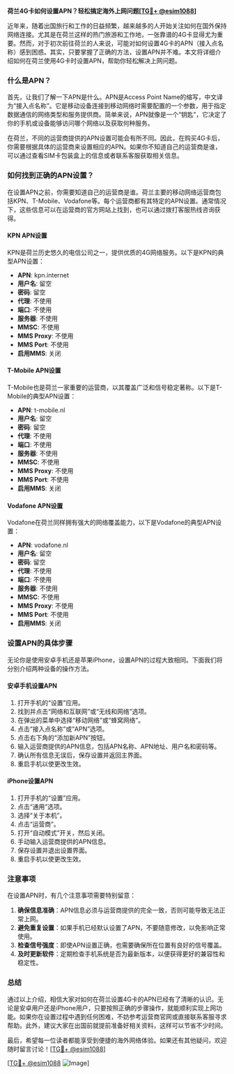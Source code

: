 **荷兰4G卡如何设置APN？轻松搞定海外上网问题[[TG💪+ @esim1088](https://t.me/s/esim1088)]**

近年来，随着出国旅行和工作的日益频繁，越来越多的人开始关注如何在国外保持网络连接。尤其是在荷兰这样的热门旅游和工作地，一张靠谱的4G卡显得尤为重要。然而，对于初次前往荷兰的人来说，可能对如何设置4G卡的APN（接入点名称）感到困惑。其实，只要掌握了正确的方法，设置APN并不难。本文将详细介绍如何在荷兰使用4G卡时设置APN，帮助你轻松解决上网问题。

### 什么是APN？

首先，让我们了解一下APN是什么。APN是Access Point Name的缩写，中文译为“接入点名称”。它是移动设备连接到移动网络时需要配置的一个参数，用于指定数据通信的网络类型和服务提供商。简单来说，APN就像是一个“钥匙”，它决定了你的手机或设备能够访问哪个网络以及获取何种服务。

在荷兰，不同的运营商提供的APN设置可能会有所不同。因此，在购买4G卡后，你需要根据具体的运营商来设置相应的APN。如果你不知道自己的运营商是谁，可以通过查看SIM卡包装盒上的信息或者联系客服获取相关信息。

### 如何找到正确的APN设置？

在设置APN之前，你需要知道自己的运营商是谁。荷兰主要的移动网络运营商包括KPN、T-Mobile、Vodafone等。每个运营商都有其特定的APN设置。通常情况下，这些信息可以在运营商的官方网站上找到，也可以通过拨打客服热线咨询获得。

#### KPN APN设置

KPN是荷兰历史悠久的电信公司之一，提供优质的4G网络服务。以下是KPN的典型APN设置：

- **APN**: kpn.internet
- **用户名**: 留空
- **密码**: 留空
- **代理**: 不使用
- **端口**: 不使用
- **服务器**: 不使用
- **MMSC**: 不使用
- **MMS Proxy**: 不使用
- **MMS Port**: 不使用
- **启用MMS**: 关闭

#### T-Mobile APN设置

T-Mobile也是荷兰一家重要的运营商，以其覆盖广泛和信号稳定著称。以下是T-Mobile的典型APN设置：

- **APN**: t-mobile.nl
- **用户名**: 留空
- **密码**: 留空
- **代理**: 不使用
- **端口**: 不使用
- **服务器**: 不使用
- **MMSC**: 不使用
- **MMS Proxy**: 不使用
- **MMS Port**: 不使用
- **启用MMS**: 关闭

#### Vodafone APN设置

Vodafone在荷兰同样拥有强大的网络覆盖能力，以下是Vodafone的典型APN设置：

- **APN**: vodafone.nl
- **用户名**: 留空
- **密码**: 留空
- **代理**: 不使用
- **端口**: 不使用
- **服务器**: 不使用
- **MMSC**: 不使用
- **MMS Proxy**: 不使用
- **MMS Port**: 不使用
- **启用MMS**: 关闭

### 设置APN的具体步骤

无论你是使用安卓手机还是苹果iPhone，设置APN的过程大致相同。下面我们将分别介绍两种设备的操作方法。

#### 安卓手机设置APN

1. 打开手机的“设置”应用。
2. 找到并点击“网络和互联网”或“无线和网络”选项。
3. 在弹出的菜单中选择“移动网络”或“蜂窝网络”。
4. 点击“接入点名称”或“APN”选项。
5. 点击右下角的“添加新APN”按钮。
6. 输入运营商提供的APN信息，包括APN名称、APN地址、用户名和密码等。
7. 确认所有信息无误后，保存设置并返回主界面。
8. 重启手机以使更改生效。

#### iPhone设置APN

1. 打开手机的“设置”应用。
2. 点击“通用”选项。
3. 选择“关于本机”。
4. 点击“运营商”。
5. 打开“自动模式”开关，然后关闭。
6. 手动输入运营商提供的APN信息。
7. 保存设置并退出设置界面。
8. 重启手机以使更改生效。

### 注意事项

在设置APN时，有几个注意事项需要特别留意：

1. **确保信息准确**：APN信息必须与运营商提供的完全一致，否则可能导致无法正常上网。
2. **避免重复设置**：如果手机已经默认设置了APN，不要随意修改，以免影响正常使用。
3. **检查信号强度**：即使APN设置正确，也需要确保所在位置有良好的信号覆盖。
4. **及时更新软件**：定期检查手机系统是否为最新版本，以便获得更好的兼容性和稳定性。

### 总结

通过以上介绍，相信大家对如何在荷兰设置4G卡的APN已经有了清晰的认识。无论是安卓用户还是iPhone用户，只要按照正确的步骤操作，就能顺利实现上网功能。如果你在设置过程中遇到任何困难，不妨参考运营商官网或直接联系客服寻求帮助。此外，建议大家在出国前就提前准备好相关资料，这样可以节省不少时间。

最后，希望每一位读者都能享受到便捷的海外网络体验。如果还有其他疑问，欢迎随时留言讨论！[[TG💪+ @esim1088](https://t.me/s/esim1088)] 

[[TG💪+ @esim1088](https://t.me/s/esim1088) ![Image](https://i.postimg.cc/4NQfJmqS/Snipaste-2025-05-13-00-14-12.png)]